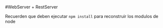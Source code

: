 #WebServer + RestServer

Recuerden que deben ejecutar
```npm install```
para reconstruir los modulos de node